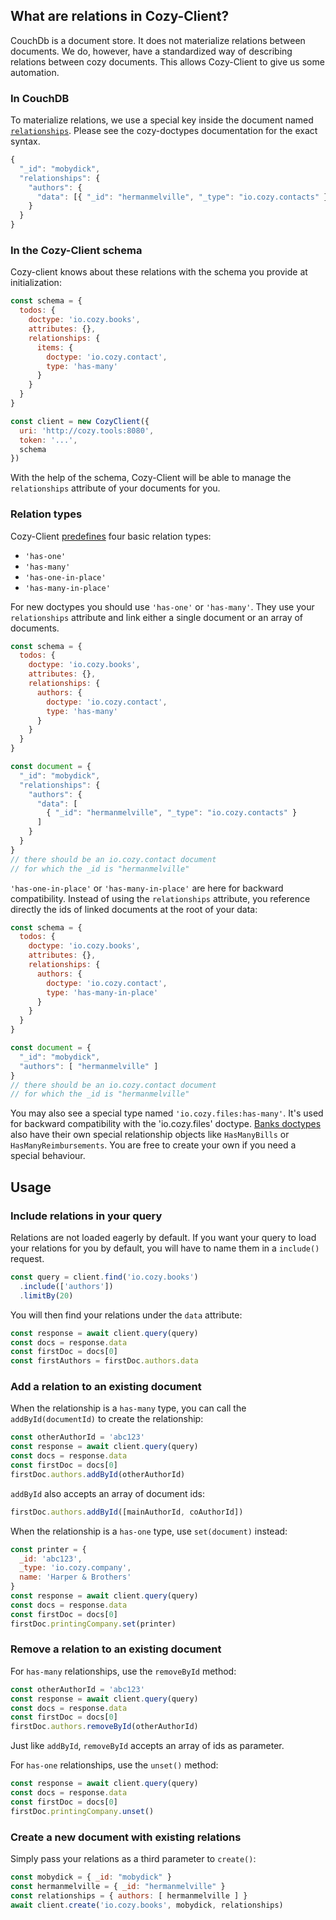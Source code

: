 ## What are relations in Cozy-Client?

CouchDb is a document store. It does not materialize relations between documents. We do, however, have a standardized way of describing relations between cozy documents. This allows Cozy-Client to give us some automation.

### In CouchDB

To materialize relations, we use a special key inside the document named [`relationships`](https://github.com/cozy/cozy-doctypes#relationships). Please see the cozy-doctypes documentation for the exact syntax.

```javascript
{
  "_id": "mobydick",
  "relationships": {
    "authors": {
      "data": [{ "_id": "hermanmelville", "_type": "io.cozy.contacts" }]
    }
  }
}
```

### In the Cozy-Client schema

Cozy-client knows about these relations with the schema you provide at initialization: 

```javascript
const schema = {
  todos: {
    doctype: 'io.cozy.books',
    attributes: {},
    relationships: {
      items: {
        doctype: 'io.cozy.contact',
        type: 'has-many'
      }
    }
  }
}

const client = new CozyClient({
  uri: 'http://cozy.tools:8080',
  token: '...',
  schema
})
```

With the help of the schema, Cozy-Client will be able to manage the `relationships` attribute of your documents for you.

### Relation types

Cozy-Client [predefines](https://github.com/cozy/cozy-client/blob/master/packages/cozy-client/src/associations/helpers.js) four basic relation types: 

- `'has-one'`
- `'has-many'`
- `'has-one-in-place'`
- `'has-many-in-place'`

For new doctypes you should use `'has-one'` or `'has-many'`. They use your `relationships` attribute and link either a single document or an array of documents.

```javascript
const schema = {
  todos: {
    doctype: 'io.cozy.books',
    attributes: {},
    relationships: {
      authors: {
        doctype: 'io.cozy.contact',
        type: 'has-many'
      }
    }
  }
}
````

```javascript
const document = {
  "_id": "mobydick",
  "relationships": {
    "authors": {
      "data": [
        { "_id": "hermanmelville", "_type": "io.cozy.contacts" }
      ]
    }
  }
}
// there should be an io.cozy.contact document 
// for which the _id is "hermanmelville"
```

`'has-one-in-place'` or `'has-many-in-place'` are here for backward compatibility. Instead of using the `relationships` attribute, you reference directly the ids of linked documents at the root of your data:

```javascript
const schema = {
  todos: {
    doctype: 'io.cozy.books',
    attributes: {},
    relationships: {
      authors: {
        doctype: 'io.cozy.contact',
        type: 'has-many-in-place'
      }
    }
  }
}
````

```javascript
const document = {
  "_id": "mobydick",
  "authors": [ "hermanmelville" ]
}
// there should be an io.cozy.contact document 
// for which the _id is "hermanmelville" 
```

You may also see a special type named `'io.cozy.files:has-many'`. It's used for backward compatibility with the 'io.cozy.files' doctype. [Banks doctypes](https://github.com/cozy/cozy-banks/blob/master/src/doctypes.js) also have their own special relationship objects like `HasManyBills` or `HasManyReimbursements`. You are free to create your own if you need a special behaviour.


## Usage

### Include relations in your query

Relations are not loaded eagerly by default. If you want your query to load your relations for you by default, you will have to name them in a `include()` request.

```javascript
const query = client.find('io.cozy.books')
  .include(['authors'])
  .limitBy(20)
```

You will then find your relations under the `data` attribute: 
```javascript 
const response = await client.query(query)
const docs = response.data
const firstDoc = docs[0]
const firstAuthors = firstDoc.authors.data
```

### Add a relation to an existing document

When the relationship is a `has-many` type, you can call the `addById(documentId)` to create the relationship:

```javascript 
const otherAuthorId = 'abc123'
const response = await client.query(query)
const docs = response.data
const firstDoc = docs[0]
firstDoc.authors.addById(otherAuthorId)
````

`addById` also accepts an array of document ids:

```javascript
firstDoc.authors.addById([mainAuthorId, coAuthorId])
````

When the relationship is a `has-one` type, use `set(document)` instead:

```javascript 
const printer = {
  _id: 'abc123',
  _type: 'io.cozy.company',
  name: 'Harper & Brothers'
}
const response = await client.query(query)
const docs = response.data
const firstDoc = docs[0]
firstDoc.printingCompany.set(printer)
````

### Remove a relation to an existing document

For `has-many` relationships, use the `removeById` method:

```javascript 
const otherAuthorId = 'abc123'
const response = await client.query(query)
const docs = response.data
const firstDoc = docs[0]
firstDoc.authors.removeById(otherAuthorId)
````

Just like `addById`, `removeById` accepts an array of ids as parameter.

For `has-one` relationships, use the `unset()` method:


```javascript 
const response = await client.query(query)
const docs = response.data
const firstDoc = docs[0]
firstDoc.printingCompany.unset()
````

### Create a new document with existing relations

Simply pass your relations as a third parameter to `create()`:

```javascript
const mobydick = { _id: "mobydick" }
const hermanmelville = { _id: "hermanmelville" }
const relationships = { authors: [ hermanmelville ] }
await client.create('io.cozy.books', mobydick, relationships)
```
